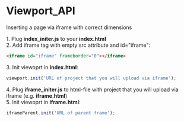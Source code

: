 # Viewport_API
Inserting a page via iframe with correct dimensions

1\. Plug **index_initer.js** to your **index.html**
<br/>2\. Add iframe tag with empty src attribute and id="iframe":
```html
<iframe id="iframe" frameborder="0"></iframe>
```
3\. Init viewoprt in **index.html**:
```javascript
viewport.init('URL of project that you will upload via iframe');
```
4\. Plug **iframe_initer.js** to html-file with project that you will upload via iframe (e.g. **iframe.html**)
<br/>5\. Init viewoprt in **iframe.html**:
```javascript
iframeParent.init('URL of parent frame');
```
